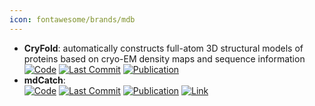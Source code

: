 ```yaml
---
icon: fontawesome/brands/mdb
---
```


- **CryFold**: automatically constructs full-atom 3D structural models of proteins based on cryo-EM density maps and sequence information  
		[![Code](https://img.shields.io/github/stars/SBQ-1999/CryFold?style=for-the-badge&logo=github)](https://github.com/SBQ-1999/CryFold) [![Last Commit](https://img.shields.io/github/last-commit/SBQ-1999/CryFold?style=for-the-badge&logo=github)](https://github.com/SBQ-1999/CryFold) [![Publication](https://img.shields.io/badge/Publication-Citations:0-blue?style=for-the-badge&logo=bookstack)](https://doi.org/10.1101/2024.11.13.623164) 
- **mdCatch**:   
		[![Code](https://img.shields.io/github/stars/compsciencelab/mdCATH?style=for-the-badge&logo=github)](https://github.com/compsciencelab/mdCATH) [![Last Commit](https://img.shields.io/github/last-commit/compsciencelab/mdCATH?style=for-the-badge&logo=github)](https://github.com/compsciencelab/mdCATH) [![Publication](https://img.shields.io/badge/Publication-Citations:667-blue?style=for-the-badge&logo=bookstack)](https://doi.org/10.1042/BCJ20210708) [![Link](https://img.shields.io/badge/Link-offline-red?style=for-the-badge&logo=xamarin&logoColor=red)](https://huggingface.co/datasets/compsciencelab/mdCATH) 
